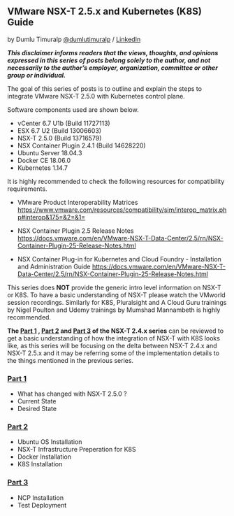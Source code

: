 ## VMware NSX-T 2.5.x and Kubernetes (K8S) Guide
by Dumlu Timuralp [@dumlutimuralp](https://twitter.com/dumlutimuralp) / [LinkedIn](https://www.linkedin.com/in/dumlutimuralp/) 

_**This disclaimer informs readers that the views, thoughts, and opinions expressed in this series of posts belong solely to the author, and not necessarily to the author’s employer, organization, committee or other group or individual.**_

The goal of this series of posts is to outline and explain the steps to integrate VMware NSX-T 2.5.0 with Kubernetes control plane. 

Software components used are shown below.

- vCenter 6.7 U1b (Build 11727113)
- ESX 6.7 U2 (Build 13006603)
- NSX-T 2.5.0 (Build 13716579)
- NSX Container Plugin 2.4.1 (Build 14628220)
- Ubuntu Server 18.04.3
- Docker CE 18.06.0
- Kubernetes 1.14.7

It is highly recommended to check the following resources for compatibility requirements.

* VMware Product Interoperability Matrices  
https://www.vmware.com/resources/compatibility/sim/interop_matrix.php#interop&175=&2=&1=

* NSX Container Plugin 2.5 Release Notes
https://docs.vmware.com/en/VMware-NSX-T-Data-Center/2.5/rn/NSX-Container-Plugin-25-Release-Notes.html

* NSX Container Plug-in for Kubernetes and Cloud Foundry - Installation and Administration Guide
https://docs.vmware.com/en/VMware-NSX-T-Data-Center/2.5/rn/NSX-Container-Plugin-25-Release-Notes.html

This series does **NOT** provide the generic intro level information on NSX-T or K8S. To have a basic understanding of NSX-T please watch the VMworld session recordings. Similarly for K8S, Pluralsight and A Cloud Guru trainings by Nigel Poulton and Udemy trainings by Mumshad Mannambeth is highly recommended.  

<b>The [Part 1](https://github.com/dumlutimuralp/k8s-with-nsx-t-2.4.x/blob/master/Part%201/README.md) , [Part 2](https://github.com/dumlutimuralp/k8s-with-nsx-t-2.4.x/blob/master/Part%202/README.md) and [Part 3](https://github.com/dumlutimuralp/k8s-with-nsx-t-2.4.x/blob/master/Part%203/README.md) of the NSX-T 2.4.x series</b> can be reviewed to get a basic understanding of how the integration of NSX-T with K8S looks like, as this series will be focusing on the delta between NSX-T 2.4.x and NSX-T 2.5.x and it may be referring some of the implementation details to the things mentioned in the previous series.

### [Part 1](https://github.com/dumlutimuralp/k8s-with-nsx-t-2.4.x/blob/master/?????)

* What has changed with NSX-T 2.5.0 ?
* Current State
* Desired State

### [Part 2](https://github.com/dumlutimuralp/k8s-with-nsx-t-2.4.x/blob/master/?????)

* Ubuntu OS Installation
* NSX-T Infrastructure Preperation for K8S
* Docker Installation
* K8S Installation

### [Part 3](https://github.com/dumlutimuralp/k8s-with-nsx-t-2.4.x/blob/master/?????)

* NCP Installation
* Test Deployment




